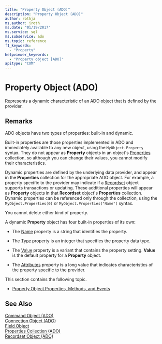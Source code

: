 ```yaml
---
title: "Property Object (ADO)"
description: "Property Object (ADO)"
author: rothja
ms.author: jroth
ms.date: "01/19/2017"
ms.service: sql
ms.subservice: ado
ms.topic: reference
f1_keywords:
  - "Property"
helpviewer_keywords:
  - "Property object [ADO]"
apitype: "COM"
---
```

# Property Object (ADO)
Represents a dynamic characteristic of an ADO object that is defined by the provider.  
  
## Remarks  
 ADO objects have two types of properties: built-in and dynamic.  
  
 Built-in properties are those properties implemented in ADO and immediately available to any new object, using the `MyObject.Property` syntax. They do not appear as **Property** objects in an object's [Properties](./properties-collection-ado.md) collection, so although you can change their values, you cannot modify their characteristics.  
  
 Dynamic properties are defined by the underlying data provider, and appear in the **Properties** collection for the appropriate ADO object. For example, a property specific to the provider may indicate if a [Recordset](./recordset-object-ado.md) object supports transactions or updating. These additional properties will appear as **Property** objects in that **Recordset** object's **Properties** collection. Dynamic properties can be referenced only through the collection, using the `MyObject.Properties(0)` or `MyObject.Properties("Name")` syntax.  
  
 You cannot delete either kind of property.  
  
 A dynamic **Property** object has four built-in properties of its own:  
  
-   The [Name](./name-property-ado.md) property is a string that identifies the property.  
  
-   The [Type](./type-property-ado.md) property is an integer that specifies the property data type.  
  
-   The [Value](./value-property-ado.md) property is a variant that contains the property setting. **Value** is the default property for a **Property** object.  
  
-   The [Attributes](./attributes-property-ado.md) property is a long value that indicates characteristics of the property specific to the provider.  
  
 This section contains the following topic.  
  
-   [Property Object Properties, Methods, and Events](./property-object-properties-methods-and-events.md)  
  
## See Also  
 [Command Object (ADO)](./command-object-ado.md)   
 [Connection Object (ADO)](./connection-object-ado.md)   
 [Field Object](./field-object.md)   
 [Properties Collection (ADO)](./properties-collection-ado.md)   
 [Recordset Object (ADO)](./recordset-object-ado.md)
